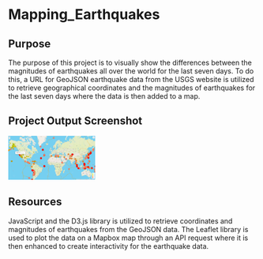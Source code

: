 # Mapping_Earthquakes

## Purpose
The purpose of this project is to visually show the differences between the magnitudes of earthquakes all over the world for the last seven days. To do this, a URL for GeoJSON earthquake data from the USGS website is utilized to retrieve geographical coordinates and the magnitudes of earthquakes for the last seven days where the data is then added to a map.

## Project Output Screenshot
<img height="35%" width="35%" src="https://github.com/smyoung88/Mapping_Earthquakes/blob/main/Earthquake_Challenge/Resources/earthquake_map.png">

## Resources
JavaScript and the D3.js library is utilized to retrieve coordinates and magnitudes of earthquakes from the GeoJSON data. The Leaflet library is used to plot the data on a Mapbox map through an API request where it is then enhanced to create interactivity for the earthquake data.

